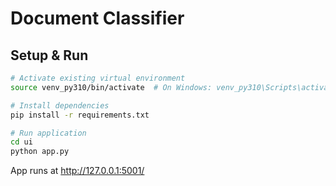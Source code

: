 # Document Classifier

## Setup & Run

```bash
# Activate existing virtual environment
source venv_py310/bin/activate  # On Windows: venv_py310\Scripts\activate

# Install dependencies
pip install -r requirements.txt

# Run application
cd ui
python app.py
```

App runs at http://127.0.0.1:5001/ 
